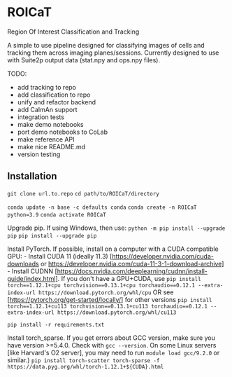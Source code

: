 # ROICaT
Region Of Interest Classification and Tracking

A simple to use pipeline designed for classifying images of cells and tracking them across imaging planes/sessions.
Currently designed to use with Suite2p output data (stat.npy and ops.npy files).

TODO:
- add tracking to repo
- add classification to repo
- unify and refactor backend
- add CaImAn support
- integration tests
- make demo notebooks
- port demo notebooks to CoLab
- make reference API
- make nice README.md
- version testing



Installation
------------

`git clone url.to.repo`
`cd path/to/ROICaT/directory`

`conda update -n base -c defaults conda`
`conda create -n ROICaT python=3.9`
`conda activate ROICaT`

Upgrade pip. 
If using Windows, then use: `python -m pip install --upgrade pip`
`pip install --upgrade pip`

Install PyTorch. 
If possible, install on a computer with a CUDA compatible GPU:
    - Install CUDA 11 (ideally 11.3) [https://developer.nvidia.com/cuda-downloads or https://developer.nvidia.com/cuda-11-3-1-download-archive]
    - Install CUDNN [https://docs.nvidia.com/deeplearning/cudnn/install-guide/index.html]. 
If you don't have a GPU+CUDA, use `pip install torch==1.12.1+cpu torchvision==0.13.1+cpu torchaudio==0.12.1 --extra-index-url https://download.pytorch.org/whl/cpu`
OR see [https://pytorch.org/get-started/locally/] for other versions
`pip install torch==1.12.1+cu113 torchvision==0.13.1+cu113 torchaudio==0.12.1 --extra-index-url https://download.pytorch.org/whl/cu113`

`pip install -r requirements.txt`

Install torch_sparse.
If you get errors about GCC version, make sure you have version >=5.4.0. Check with `gcc --version`. On some Linux servers [like Harvard's O2 server], you may need to run `module load gcc/9.2.0` or similar.)
`pip install torch-scatter torch-sparse -f https://data.pyg.org/whl/torch-1.12.1+${CUDA}.html`
```